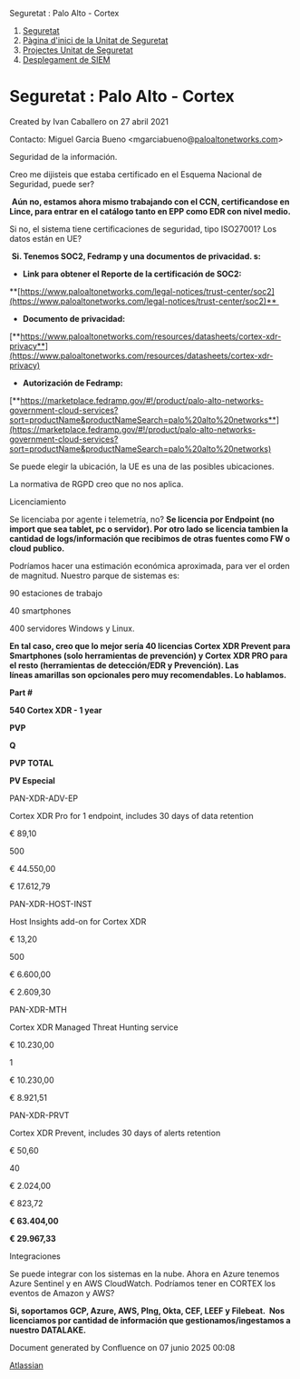 Seguretat : Palo Alto - Cortex  

1.  [Seguretat](index.md)
2.  [Pàgina d'inici de la Unitat de Seguretat](15368362.md)
3.  [Projectes Unitat de Seguretat](Projectes-Unitat-de-Seguretat_41517821.md)
4.  [Desplegament de SIEM](Desplegament-de-SIEM_41520158.md)

Seguretat : Palo Alto - Cortex
==============================

Created by Ivan Caballero on 27 abril 2021

Contacto: Miguel Garcia Bueno <mgarciabueno@[paloaltonetworks.com](http://paloaltonetworks.com)\>

  

  

Seguridad de la información.

Creo me dijisteis que estaba certificado en el Esquema Nacional de Seguridad, puede ser?

 **Aún no, estamos ahora mismo trabajando con el CCN, certificandose en Lince, para entrar en el catálogo tanto en EPP como EDR con nivel medio.**

  

Si no, el sistema tiene certificaciones de seguridad, tipo ISO27001? Los datos están en UE?

 **Si. Tenemos SOC2, Fedramp y una documentos de privacidad. s:**

  

*   **Link para obtener el Reporte de la certificación de SOC2:** 

**[https://www.paloaltonetworks.com/legal-notices/trust-center/soc2](https://www.paloaltonetworks.com/legal-notices/trust-center/soc2)** 

*   **Documento de privacidad:** 

[**https://www.paloaltonetworks.com/resources/datasheets/cortex-xdr-privacy**](https://www.paloaltonetworks.com/resources/datasheets/cortex-xdr-privacy)

*   **Autorización de Fedramp:** 

[**https://marketplace.fedramp.gov/#!/product/palo-alto-networks-government-cloud-services?sort=productName&productNameSearch=palo%20alto%20networks**](https://marketplace.fedramp.gov/#!/product/palo-alto-networks-government-cloud-services?sort=productName&productNameSearch=palo%20alto%20networks)

Se puede elegir la ubicación, la UE es una de las posibles ubicaciones.

La normativa de RGPD creo que no nos aplica.

  

Licenciamiento

Se licenciaba por agente i telemetría, no? **Se licencia por Endpoint (no import que sea tablet, pc o servidor). Por otro lado se licencia tambien la cantidad de logs/información que recibimos de otras fuentes como FW o cloud publico.**

Podríamos hacer una estimación económica aproximada, para ver el orden de magnitud. Nuestro parque de sistemas es:

90 estaciones de trabajo

40 smartphones

400 servidores Windows y Linux.

**En tal caso, creo que lo mejor sería 40 licencias Cortex XDR Prevent para Smartphones (solo herramientas de prevención) y Cortex XDR PRO para el resto (herramientas de detección/EDR y Prevención). Las líneas amarillas son opcionales pero muy recomendables. Lo hablamos.**

  

**Part #**

**540 Cortex XDR - 1 year**

**PVP**

**Q**

**PVP TOTAL**

**PV Especial**

PAN-XDR-ADV-EP

Cortex XDR Pro for 1 endpoint, includes 30 days of data retention

€ 89,10

500

€ 44.550,00

€ 17.612,79

PAN-XDR-HOST-INST

Host Insights add-on for Cortex XDR

€ 13,20

500

€ 6.600,00

€ 2.609,30

PAN-XDR-MTH

Cortex XDR Managed Threat Hunting service

€ 10.230,00

1

€ 10.230,00

€ 8.921,51

PAN-XDR-PRVT

Cortex XDR Prevent, includes 30 days of alerts retention

€ 50,60

40

€ 2.024,00

€ 823,72

  

  

  

  

**€ 63.404,00**

**€ 29.967,33**

  

  

Integraciones

Se puede integrar con los sistemas en la nube. Ahora en Azure tenemos Azure Sentinel y en AWS CloudWatch. Podríamos tener en CORTEX los eventos de Amazon y AWS?

**Si, soportamos GCP, Azure, AWS, PIng, Okta, CEF, LEEF y Filebeat.  Nos licenciamos por cantidad de información que gestionamos/ingestamos a nuestro DATALAKE.**

  

Document generated by Confluence on 07 junio 2025 00:08

[Atlassian](http://www.atlassian.com/)